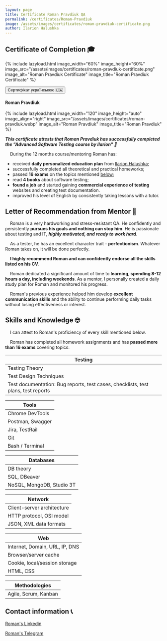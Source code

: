 ```yaml
---
layout: page
title: Certificate Roman Pravdiuk QA
permalink: /certificates/Roman-Pravdiuk
image: /assets/images/certificates/roman-pravdiuk-certificate.png
author: Ilarion Halushka
---
```


## Certificate of Completion 🎓

{% include lazyload.html image_width="60%" image_height="60%" image_src="/assets/images/certificates/roman-pravdiuk-certificate.png" image_alt="Roman Pravdiuk Certificate" image_title="Roman Pravdiuk Certificate" %}

<div>
    <button class="lang-btn" onclick="location.href='/ua/certificates/Roman-Pravdiuk#сертифікат-студента-'" type="button">Сертифікат українською 🇺🇦</button>
</div>

#### Roman Pravdiuk

{% include lazyload.html image_width="120" image_height="auto" image_align="right" image_src="/assets/images/certificates/roman-pravdiuk.webp" image_alt="Roman Pravdiuk" image_title="Roman Pravdiuk" %}

***This certificate attests that Roman Pravdiuk has successfully completed the "Advanced Software Testing course by Ilarion" 🎉***

&nbsp;&nbsp;&nbsp; During the 12 months course/mentoring Roman has:

* received **daily personalized education plan** from <a target="_blank" href="/about">Ilarion Halushka</a>;
* successfully completed all theoretical and practical homeworks;
* passed **16 exams** on the topics mentioned [below](#skills-and-knowledge-);
* read **4 books** about software testing;
* **found a job** and started gaining **commercial experience of testing** websites and creating test documentation.
* improved his level of English by consistently taking lessons with a tutor.

## Letter of Recommendation from Mentor 📜

&nbsp;&nbsp;&nbsp; Roman is a very hardworking and stress-resistant QA. 
He confidently and persistently **pursues his goals and nothing can stop him**.
He is passionate about testing and IT, ***highly motivated, and ready to work hard***.

&nbsp;&nbsp;&nbsp; As a tester, he has an excellent character trait - **perfectionism**. 
Whatever Roman takes on, it will be done perfectly.

&nbsp;&nbsp;&nbsp; **I highly recommend Roman and can confidently endorse all the skills listed on his CV**.

&nbsp;&nbsp;&nbsp; Roman dedicated a significant amount of time to **learning, spending 8-12 hours a day, including weekends**. 
As a mentor, I personally created a daily study plan for Roman and monitored his progress.

&nbsp;&nbsp;&nbsp; Roman's previous experience helped him develop **excellent communication skills**
and the ability to continue performing daily tasks without losing effectiveness or interest.

## Skills and Knowledge 🤓

&nbsp;&nbsp;&nbsp; I can attest to Roman's proficiency of every skill mentioned below.

&nbsp;&nbsp;&nbsp; Roman has completed all homework assignments and has **passed more than 16 exams** covering topics:

Testing |
--- |
Testing Theory |
Test Design Techniques |
Test documentation: Bug reports, test cases, checklists, test plans, test reports |

Tools |
--- |
Chrome DevTools |
Postman, Swagger |
Jira, TestRail |
Git |
Bash / Terminal |

Databases |
--- |
DB theory |
SQL, DBeaver |
NoSQL, MongoDB, Studio 3T |

Network |
--- |
Client-server architecture |
HTTP protocol, OSI model |
JSON, XML data formats |

Web |
--- |
Internet, Domain, URL, IP, DNS |
Browser/server cache |
Cookie, local/session storage |
HTML, CSS |

Methodologies |
--- |
Agile, Scrum, Kanban |


## Contact information 📞

<a target="_blank" rel="noreferrer" href="https://www.linkedin.com/in/roman-pravdyuk-qa/" title="Roman's Linkedin">Roman's Linkedin <i class="fa fa-1x fa-linkedin-square"></i></a>

<a target="_blank" rel="noreferrer" href="https://t.me/RomanCrossQA" title="Roman's Telegram">Roman's Telegram</a>





